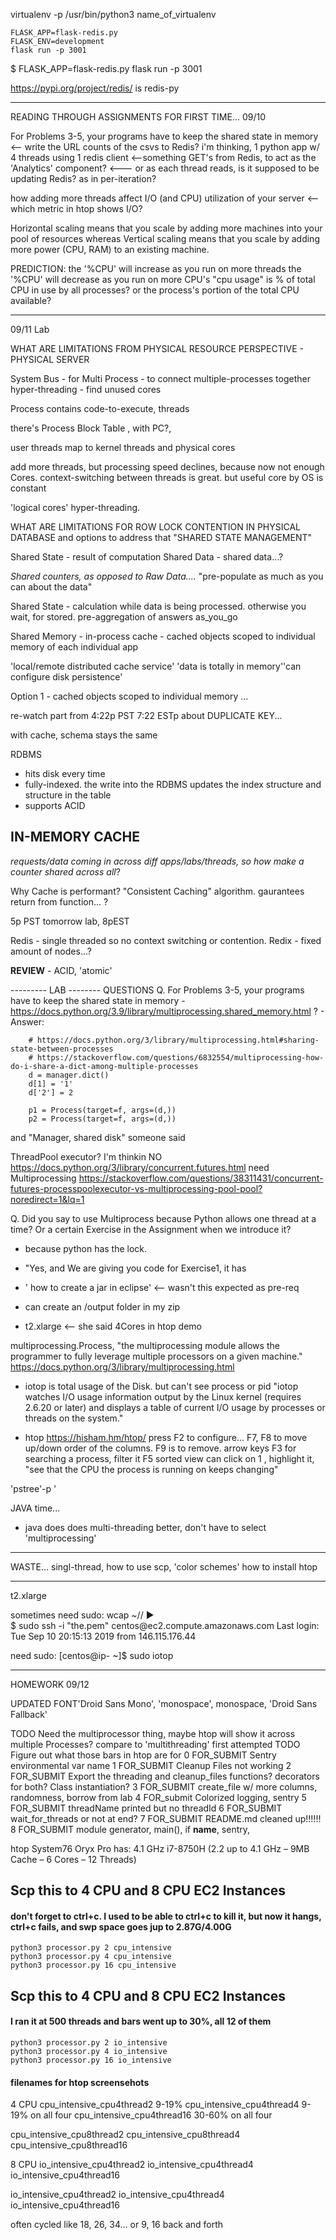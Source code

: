 

virtualenv -p /usr/bin/python3 name_of_virtualenv  

```
FLASK_APP=flask-redis.py
FLASK_ENV=development
flask run -p 3001
```

$ FLASK_APP=flask-redis.py flask run -p 3001

https://pypi.org/project/redis/ is redis-py



-----------------------------------------------------------
READING THROUGH ASSIGNMENTS FOR FIRST TIME...
09/10

For Problems 3-5, your programs have to keep the shared state in memory <-- write the URL counts of the csvs to Redis?
i'm thinking, 1 python app w/ 4 threads using 1 redis client <--something GET's from Redis, to act as the 'Analytics' component?
<--- or as each thread reads, is it supposed to be updating Redis? as in per-iteration?
 

how adding more threads affect I/O (and CPU)  utilization of your server <-- which metric in htop shows I/O?

Horizontal scaling means that you scale by adding more machines into your pool of resources whereas Vertical scaling means that you scale by adding more power (CPU, RAM) to an existing machine.


PREDICTION:
the '%CPU' will increase as you run on more threads
the '%CPU' will decrease as you run on more CPU's
"cpu usage" is % of total CPU in use by all processes? or the process's portion of the total CPU available?


-------------------------------------------------------------------------------

09/11 Lab

WHAT ARE LIMITATIONS FROM PHYSICAL RESOURCE PERSPECTIVE - PHYSICAL SERVER

System Bus - for Multi Process - to connect multiple-processes together
hyper-threading - find unused cores


Process contains code-to-execute, threads


there's Process Block Table , with PC?,


user threads map to kernel threads and physical cores


add more threads, but processing speed declines, because now not enough Cores.
context-switching between threads is great. but useful core by OS is constant



'logical cores' hyper-threading.



WHAT ARE LIMITATIONS FOR ROW LOCK CONTENTION IN PHYSICAL DATABASE
and options to address that
"SHARED STATE MANAGEMENT"

Shared State - result of computation
Shared Data - shared data...?


*Shared counters, as opposed to Raw Data....*
"pre-populate as much as you can about the data"


Shared State - calculation while data is being processed. otherwise you wait, for stored. pre-aggregation of answers as_you_go


Shared Memory - in-process cache - cached objects scoped to individual memory of each individual app

'local/remote distributed cache service' 'data is totally in memory''can configure disk persistence'



Option 1 - cached objects scoped to individual memory 
...


re-watch part from 4:22p PST 7:22 ESTp about DUPLICATE KEY...

with cache, schema stays the same


RDBMS
- hits disk every time
- fully-indexed. the write into the RDBMS updates the index structure and structure in the table
- supports ACID


IN-MEMORY CACHE
- 

*requests/data coming in across diff apps/labs/threads, so how make a counter shared across all*?



Why Cache is performant?
"Consistent Caching" algorithm. gaurantees return from function...
?


5p PST tomorrow lab, 8pEST


Redis - single threaded so no context switching or contention.
Redix - fixed amount of nodes...?


**REVIEW** - ACID, 'atomic'




--------- LAB --------
QUESTIONS
Q. For Problems 3-5, your programs have to keep the shared state in memory
    - https://docs.python.org/3.9/library/multiprocessing.shared_memory.html ?
    - Answer:
```
    # https://docs.python.org/3/library/multiprocessing.html#sharing-state-between-processes
    # https://stackoverflow.com/questions/6832554/multiprocessing-how-do-i-share-a-dict-among-multiple-processes
    d = manager.dict()
    d[1] = '1'
    d['2'] = 2

    p1 = Process(target=f, args=(d,))
    p2 = Process(target=f, args=(d,))
```
and "Manager, shared disk" someone said

ThreadPool executor? I'm thinkin NO https://docs.python.org/3/library/concurrent.futures.html need Multiprocessing
https://stackoverflow.com/questions/38311431/concurrent-futures-processpoolexecutor-vs-multiprocessing-pool-pool?noredirect=1&lq=1


Q. Did you say to use Multiprocess because Python allows one thread at a time? Or a certain Exercise in the Assignment when we introduce it?
- because python has the lock.
- "Yes, and We are giving you code for Exercise1, it has 
- ' how to create a jar in eclipse' <-- wasn't this expected as pre-req


- can create an /output folder in my zip
- t2.xlarge <-- she said 4Cores in htop demo


multiprocessing.Process,
"the multiprocessing module allows the programmer to fully leverage multiple processors on a given machine."
https://docs.python.org/3/library/multiprocessing.html

- iotop is total usage of the Disk. but can't see process or pid
"iotop watches I/O usage information output by the Linux kernel (requires 2.6.20 or later) and displays a table of current I/O usage by processes or threads on the system."

- htop 
https://hisham.hm/htop/
press F2 to configure... F7, F8 to move up/down order of the columns. F9 is to remove. arrow keys
F3 for searching a process, filter it
F5 sorted view
can click on 1 , highlight it, "see that the CPU the process is running on keeps changing"



'pstree'-p <pid>'



JAVA time...
- java does does multi-threading better, don't have to select 'multiprocessing'








------------------------------------------------------------------------------
WASTE...
singl-thread, how to use scp,
'color schemes'
how to install htop






-------
t2.xlarge

sometimes need sudo:
 wcap  ~/<some>/<where> ▶  
 $ sudo ssh -i "the.pem" centos@ec2<params>.compute.amazonaws.com
Last login: Tue Sep 10 20:15:13 2019 from 146.115.176.44


need sudo:
[centos@ip-<IPv4> ~]$ sudo iotop


---------------
HOMEWORK 09/12

UPDATED FONT'Droid Sans Mono', 'monospace', monospace, 'Droid Sans Fallback'


TODO Need the multiprocessor thing, maybe htop will show it across multiple Processes? compare to 'multithreading' first attempted
TODO Figure out what those bars in htop are for
0 FOR_SUBMIT Sentry environmental var name
1 FOR_SUBMIT Cleanup Files not working
2 FOR_SUBMIT Export the threading and cleanup_files functions? decorators for both? Class instantiation?
3 FOR_SUBMIT create_file w/ more columns, randomness, borrow from lab
4 FOR_submit Colorized logging, sentry
5 FOR_SUBMIT threadName printed but no threadId
6 FOR_SUBMIT wait_for_threads or not at end?
7 FOR_SUBMIT README.md cleaned up!!!!!!
8 FOR_SUBMIT module generator, main(), if __name__, sentry, 

htop
System76 Oryx Pro has:
4.1 GHz i7-8750H (2.2 up to 4.1 GHz – 9MB Cache – 6 Cores – 12 Threads)

## Scp this to 4 CPU and 8 CPU EC2 Instances
#### don't forget to ctrl+c. I used to be able to ctrl+c to kill it, but now it hangs, ctrl+c fails, and swp space goes jup to 2.87G/4.00G 
```
python3 processor.py 2 cpu_intensive
python3 processor.py 4 cpu_intensive
python3 processor.py 16 cpu_intensive
```
## Scp this to 4 CPU and 8 CPU EC2 Instances
#### I ran it at 500 threads and bars went up to 30%, all 12 of them
```
python3 processor.py 2 io_intensive
python3 processor.py 4 io_intensive
python3 processor.py 16 io_intensive
```


#### filenames for htop screensehots
4 CPU
cpu_intensive_cpu4thread2 9-19%
cpu_intensive_cpu4thread4 9-19% on all four
cpu_intensive_cpu4thread16 30-60% on all four

cpu_intensive_cpu8thread2
cpu_intensive_cpu8thread4
cpu_intensive_cpu8thread16


8 CPU
io_intensive_cpu4thread2
io_intensive_cpu4thread4
io_intensive_cpu4thread16

io_intensive_cpu4thread2
io_intensive_cpu4thread4
io_intensive_cpu4thread16


often cycled like 18, 26, 34...
or 9, 16 back and forth